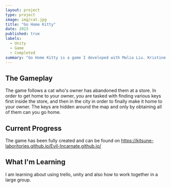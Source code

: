 ```yaml
---
layout: project
type: project
image: img/cat.jpg
title: "Go Home Kitty"
date: 2023
published: true
labels:
  - Unity
  - Game
  - Completed
summary: "Go Home Kitty is a game I developed with Malia Liu. Kristine Rivera and Anthony Gantner about a cat trying to find their way home."
---
```

<h2 id="The Gameplay">The Gameplay</h2>

The game follows a cat who's owner has abandoned them at a store. In order to get home to your owner, you are tasked with finding various keys first inside the store, and then in the city in order to finally make it home
to your owner. The keys are hidden around the map and only by obtaining all of them can you go home. 

<h2 id="Current Progress">Current Progress</h2>

The game has been fully created and can be found on 
https://kitsune-laboritories.github.io/Evil-Incarnate.github.io/

<h2 id="What I'm Learning">What I'm Learning</h2>

I am learning about using trello, unity and also how to work together in a large group. 
